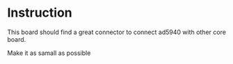 # Instruction

This board should find a great connector to connect ad5940 with other core board.

Make it as samall as possible
